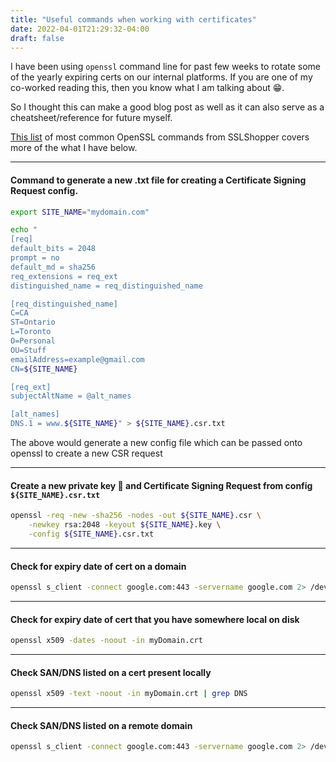 ```yaml
---
title: "Useful commands when working with certificates"
date: 2022-04-01T21:29:32-04:00
draft: false
---
```

I have been using `openssl` command line for past few weeks to rotate some of the yearly expiring certs on our internal platforms. If you are one of my co-worked reading this, then you know what I am talking about :grin:.

So I thought this can make a good blog post as well as it can also serve as a cheatsheet/reference for future myself.

[This list](https://www.sslshopper.com/article-most-common-openssl-commands.html) of most common OpenSSL commands from SSLShopper covers more of the what I have below.

---
#### **Command to generate a new .txt file for creating a Certificate Signing Request config.**
```bash
export SITE_NAME="mydomain.com"

echo "
[req]
default_bits = 2048
prompt = no
default_md = sha256
req_extensions = req_ext
distinguished_name = req_distinguished_name

[req_distinguished_name]
C=CA
ST=Ontario
L=Toronto
O=Personal
OU=Stuff
emailAddress=example@gmail.com
CN=${SITE_NAME}

[req_ext]
subjectAltName = @alt_names

[alt_names]
DNS.1 = www.${SITE_NAME}" > ${SITE_NAME}.csr.txt
```
The above would generate a new config file which can be passed onto openssl to create a new CSR request

---
#### **Create a new private key :key: and Certificate Signing Request from config `${SITE_NAME}.csr.txt`**
```bash
openssl -req -new -sha256 -nodes -out ${SITE_NAME}.csr \
    -newkey rsa:2048 -keyout ${SITE_NAME}.key \
    -config ${SITE_NAME}.csr.txt
```

---
#### **Check for expiry date of cert on a domain**
```bash
openssl s_client -connect google.com:443 -servername google.com 2> /dev/null | openssl x509 -dates -noout
```

---
#### **Check for expiry date of cert that you have somewhere local on disk**
```bash
openssl x509 -dates -noout -in myDomain.crt
```

---
#### **Check SAN/DNS listed on a cert present locally**
```bash
openssl x509 -text -noout -in myDomain.crt | grep DNS
```

---
#### **Check SAN/DNS listed on a remote domain**
```bash
openssl s_client -connect google.com:443 -servername google.com 2> /dev/null | openssl x509 -text -noout  | grep DNS
```


